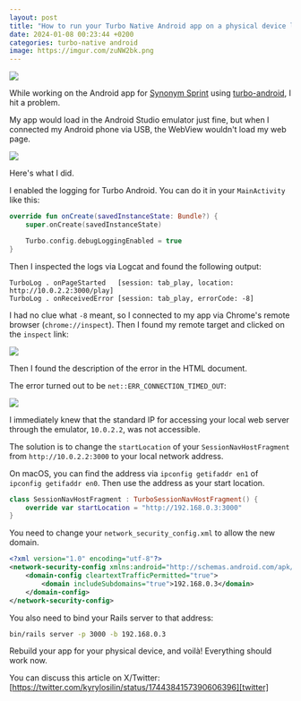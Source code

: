 ```yaml
---
layout: post
title: "How to run your Turbo Native Android app on a physical device locally"
date: 2024-01-08 00:23:44 +0200
categories: turbo-native android
image: https://imgur.com/zuNW2bk.png
---
```


<img src="https://imgur.com/zuNW2bk.png">

While working on the Android app for [Synonym Sprint][synonym-sprint] using
[turbo-android][turbo-android], I hit a problem.

My app would load in the Android Studio emulator just fine, but when I connected
my Android phone via USB, the WebView wouldn't load my web page.

<img src="https://imgur.com/pQHoN24.png">

Here's what I did.

I enabled the logging for Turbo Android. You can do it in your `MainActivity`
like this:

```kotlin
override fun onCreate(savedInstanceState: Bundle?) {
    super.onCreate(savedInstanceState)

    Turbo.config.debugLoggingEnabled = true
}
```

Then I inspected the logs via Logcat and found the following output:

```
TurboLog . onPageStarted   [session: tab_play, location: http://10.0.2.2:3000/play]
TurboLog . onReceivedError [session: tab_play, errorCode: -8]
```

I had no clue what `-8` meant, so I connected to my app via Chrome's remote
browser (`chrome://inspect`). Then I found my remote target and clicked on the
`inspect` link:

<img src="https://imgur.com/nvQ4vLG.png">

Then I found the description of the error in the HTML document.

The error turned out to be `net::ERR_CONNECTION_TIMED_OUT`:

<img src="https://imgur.com/65QSLQr.png">

I immediately knew that the standard IP for accessing your local web server
through the emulator, `10.0.2.2`, was not accessible.

The solution is to change the `startLocation` of your
`SessionNavHostFragment` from `http://10.0.2.2:3000` to your local network
address.

On macOS, you can find the address via `ipconfig getifaddr en1` of `ipconfig
getifaddr en0`. Then use the address as your start location.

```kotlin
class SessionNavHostFragment : TurboSessionNavHostFragment() {
    override var startLocation = "http://192.168.0.3:3000"
}
```

You need to change your `network_security_config.xml` to allow the new domain.

```xml
<?xml version="1.0" encoding="utf-8"?>
<network-security-config xmlns:android="http://schemas.android.com/apk/res/android">
    <domain-config cleartextTrafficPermitted="true">
        <domain includeSubdomains="true">192.168.0.3</domain>
    </domain-config>
</network-security-config>
```

You also need to bind your Rails server to that address:

```sh
bin/rails server -p 3000 -b 192.168.0.3
```

Rebuild your app for your physical device, and voilà! Everything should work now.

You can discuss this article on X/Twitter:
<br>
[https://twitter.com/kyrylosilin/status/1744384157390606396][twitter]

[synonym-sprint]: https://synonymsprint.com
[turbo-android]: https://github.com/hotwired/turbo-android
[twitter]: https://twitter.com/kyrylosilin/status/1744384157390606396
